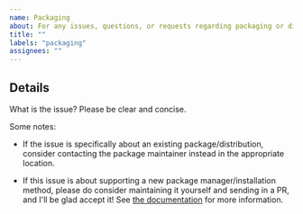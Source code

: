 ```yaml
---
name: Packaging
about: For any issues, questions, or requests regarding packaging or distribution.
title: ""
labels: "packaging"
assignees: ""
---
```


## Details

What is the issue? Please be clear and concise.

Some notes:

- If the issue is specifically about an existing package/distribution, consider contacting the package maintainer
instead in the appropriate location.

- If this issue is about supporting a new package manager/installation method,
please do consider maintaining it yourself and sending in a PR, and I'll be glad accept it!
See [the documentation](https://clementtsang.github.io/bottom/nightly/contribution/packaging-and-distribution/) for more information.

